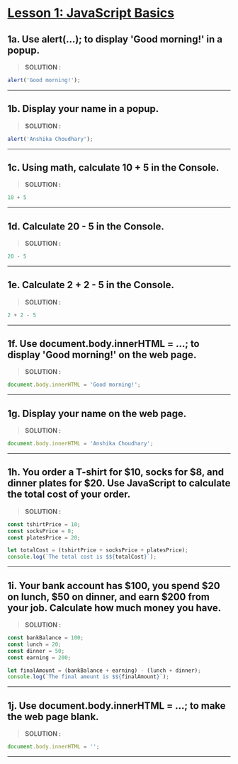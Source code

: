 # [Lesson 1: JavaScript Basics](https://youtu.be/EerdGm-ehJQ?t=879)

## 1a. Use alert(...); to display 'Good morning!' in a popup.

> **SOLUTION :** 

```js
alert('Good morning!');
```

---

## 1b. Display your name in a popup.

> **SOLUTION :** 

```js
alert('Anshika Choudhary');
```

---

## 1c. Using math, calculate 10 + 5 in the Console.

> **SOLUTION :** 

```js
10 + 5
```

---

## 1d. Calculate 20 - 5 in the Console.

> **SOLUTION :** 

```js
20 - 5
```

---

## 1e. Calculate 2 + 2 - 5 in the Console.

> **SOLUTION :** 

```js
2 + 2 - 5
```

---

## 1f. Use document.body.innerHTML = ...; to display 'Good morning!' on the web page.

> **SOLUTION :** 

```js
document.body.innerHTML = 'Good morning!';
```

---

##  1g. Display your name on the web page.

> **SOLUTION :** 

```js
document.body.innerHTML = 'Anshika Choudhary';
```

---

##  1h. You order a T-shirt for $10, socks for $8, and dinner plates for $20. Use JavaScript to calculate the total cost of your order.

> **SOLUTION :** 

```js
const tshirtPrice = 10;
const socksPrice = 8; 
const platesPrice = 20;

let totalCost = (tshirtPrice + socksPrice + platesPrice);
console.log(`The total cost is $${totalCost}`);
```

---

## 1i. Your bank account has $100, you spend $20 on lunch, $50 on dinner, and earn $200 from your job. Calculate how much money you have.

> **SOLUTION :** 

```js
const bankBalance = 100;
const lunch = 20; 
const dinner = 50;
const earning = 200;

let finalAmount = (bankBalance + earning) - (lunch + dinner);
console.log(`The final amount is $${finalAmount}`);
```

---

## 1j. Use document.body.innerHTML = ...; to make the web page blank.

> **SOLUTION :** 

```js
document.body.innerHTML = '';
```

---